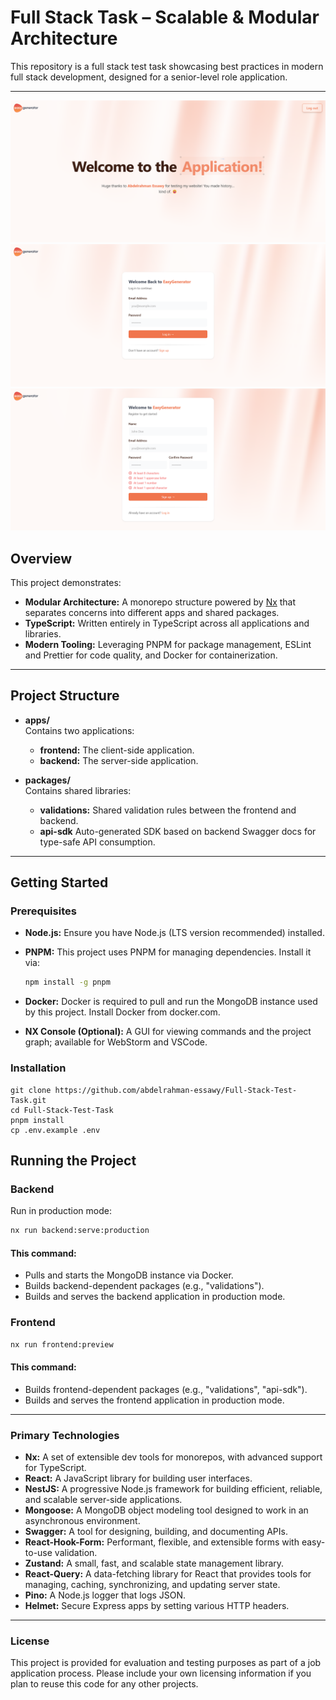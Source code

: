 # Full Stack Task – Scalable & Modular Architecture

This repository is a full stack test task showcasing best practices in modern full stack development, designed for a senior-level role application.

---

![Home](assests/1.png)
![Login](assests/2.png)
![Signup](assests/3.png)

## Overview

This project demonstrates:
- **Modular Architecture:** A monorepo structure powered by [Nx](https://nx.dev) that separates concerns into different apps and shared packages.
- **TypeScript:** Written entirely in TypeScript across all applications and libraries.
- **Modern Tooling:** Leveraging PNPM for package management, ESLint and Prettier for code quality, and Docker for containerization.

---

## Project Structure

- **apps/**  
  Contains two applications:
    - **frontend:** The client-side application.
    - **backend:** The server-side application.

- **packages/**  
  Contains shared libraries:
    - **validations:** Shared validation rules between the frontend and backend.
    - **api-sdk**  Auto-generated SDK based on backend Swagger docs for type-safe API consumption.
---

## Getting Started

### Prerequisites

- **Node.js:** Ensure you have Node.js (LTS version recommended) installed.
- **PNPM:** This project uses PNPM for managing dependencies. Install it via:

  ```bash
  npm install -g pnpm
- **Docker:** Docker is required to pull and run the MongoDB instance used by this project. Install Docker from docker.com.
- **NX Console (Optional):** A GUI for viewing commands and the project graph; available for WebStorm and VSCode.

### Installation
```
git clone https://github.com/abdelrahman-essawy/Full-Stack-Test-Task.git
cd Full-Stack-Test-Task
pnpm install
cp .env.example .env
```

## Running the Project

### Backend

Run in production mode:

```bash
nx run backend:serve:production
```
#### This command:
- Pulls and starts the MongoDB instance via Docker.
- Builds backend-dependent packages (e.g., "validations").
- Builds and serves the backend application in production mode.

### Frontend
```bash
nx run frontend:preview
```
#### This command:
- Builds frontend-dependent packages (e.g., "validations", "api-sdk").
- Builds and serves the frontend application in production mode.

---

### Primary Technologies
- **Nx:** A set of extensible dev tools for monorepos, with advanced support for TypeScript.
- **React:** A JavaScript library for building user interfaces.
- **NestJS:** A progressive Node.js framework for building efficient, reliable, and scalable server-side applications.
- **Mongoose:** A MongoDB object modeling tool designed to work in an asynchronous environment.
- **Swagger:** A tool for designing, building, and documenting APIs.
- **React-Hook-Form:** Performant, flexible, and extensible forms with easy-to-use validation.
- **Zustand:** A small, fast, and scalable state management library.
- **React-Query:** A data-fetching library for React that provides tools for managing, caching, synchronizing, and updating server state.
- **Pino:** A Node.js logger that logs JSON.
- **Helmet:** Secure Express apps by setting various HTTP headers.

---

### License

This project is provided for evaluation and testing purposes as part of a job application process. Please include your own licensing information if you plan to reuse this code for any other projects.

